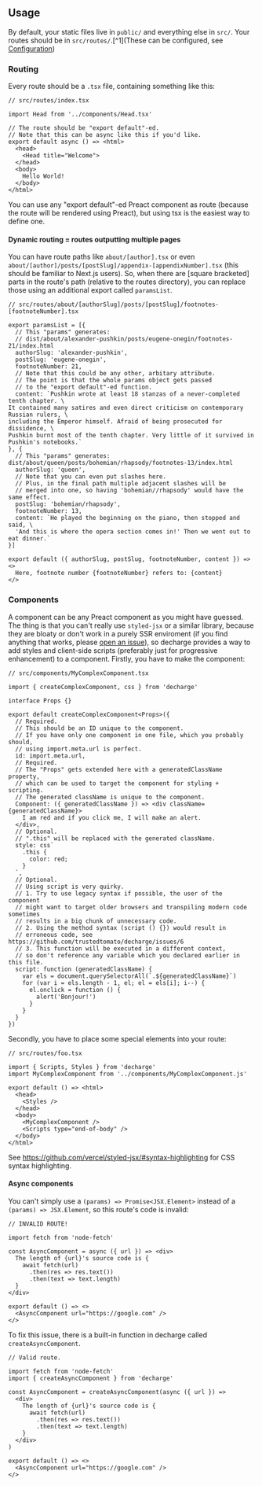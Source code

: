## Usage
By default, your static files live in `public/`
and everything else in `src/`. Your routes should
be in `src/routes/`.[^1](These can be configured, see [Configuration](#docs-configuration))

### Routing
Every route should be a `.tsx` file, containing something like this:
```tsx
// src/routes/index.tsx

import Head from '../components/Head.tsx'

// The route should be "export default"-ed.
// Note that this can be async like this if you'd like.
export default async () => <html>
  <head>
    <Head title="Welcome">
  </head>
  <body>
    Hello World!
  </body>
</html>
```
You can use any "export default"-ed Preact component as route
(because the route will be rendered using Preact),
but using tsx is the easiest way to define one.

#### Dynamic routing = routes outputting multiple pages
You can have route paths like `about/[author].tsx` or even
`about/[author]/posts/[postSlug]/appendix-[appendixNumber].tsx`
(this should be familiar to Next.js users).
So, when there are [square bracketed] parts in the route's path
(relative to the routes directory), you can replace those
using an additional export called `paramsList`.
```tsx
// src/routes/about/[authorSlug]/posts/[postSlug]/footnotes-[footnoteNumber].tsx

export paramsList = [{
  // This "params" generates:
  // dist/about/alexander-pushkin/posts/eugene-onegin/footnotes-21/index.html
  authorSlug: 'alexander-pushkin',
  postSlug: 'eugene-onegin',
  footnoteNumber: 21,
  // Note that this could be any other, arbitary attribute.
  // The point is that the whole params object gets passed
  // to the "export default"-ed function.
  content: `Pushkin wrote at least 18 stanzas of a never-completed tenth chapter. \
It contained many satires and even direct criticism on contemporary Russian rulers, \
including the Emperor himself. Afraid of being prosecuted for dissidence, \
Pushkin burnt most of the tenth chapter. Very little of it survived in Pushkin's notebooks.`
}, {
  // This "params" generates: dist/about/queen/posts/bohemian/rhapsody/footnotes-13/index.html
  authorSlug: 'queen',
  // Note that you can even put slashes here.
  // Plus, in the final path multiple adjacent slashes will be
  // merged into one, so having 'bohemian//rhapsody' would have the same effect.
  postSlug: 'bohemian/rhapsody',
  footnoteNumber: 13,
  content: `He played the beginning on the piano, then stopped and said, \
  'And this is where the opera section comes in!' Then we went out to eat dinner.`
}]

export default ({ authorSlug, postSlug, footnoteNumber, content }) => <>
  Here, footnote number {footnoteNumber} refers to: {content}
</>
```

### Components
A component can be any Preact component as you might have guessed.
The thing is that you can't really use `styled-jsx` or a similar library,
because they are bloaty or don't work in a purely SSR enviroment
(if you find anything that works, please [open an issue](https://github.com/trustedtomato/decharge/issues)), so decharge
provides a way to add styles and client-side scripts
(preferably just for progressive enhancement) to a component.
Firstly, you have to make the component:

```tsx
// src/components/MyComplexComponent.tsx

import { createComplexComponent, css } from 'decharge'

interface Props {}

export default createComplexComponent<Props>({
  // Required.
  // This should be an ID unique to the component.
  // If you have only one component in one file, which you probably should,
  // using import.meta.url is perfect.
  id: import.meta.url,
  // Required.
  // The "Props" gets extended here with a generatedClassName property,
  // which can be used to target the component for styling + scripting.
  // The generated className is unique to the component.
  Component: ({ generatedClassName }) => <div className={generatedClassName}>
    I am red and if you click me, I will make an alert.
  </div>,
  // Optional.
  // ".this" will be replaced with the generated className.
  style: css`
    .this {
      color: red;
    }
  `,
  // Optional.
  // Using script is very quirky.
  // 1. Try to use legacy syntax if possible, the user of the component
  // might want to target older browsers and transpiling modern code sometimes
  // results in a big chunk of unnecessary code.
  // 2. Using the method syntax (script () {}) would result in
  // erroneous code, see https://github.com/trustedtomato/decharge/issues/6
  // 3. This function will be executed in a different context,
  // so don't reference any variable which you declared earlier in this file.
  script: function (generatedClassName) {
    var els = document.querySelectorAll(`.${generatedClassName}`)
    for (var i = els.length - 1, el; el = els[i]; i--) {
      el.onclick = function () {
        alert('Bonjour!')
      }
    }
  }
})
```

Secondly, you have to place some special elements into your route:

```tsx
// src/routes/foo.tsx

import { Scripts, Styles } from 'decharge'
import MyComplexComponent from '../components/MyComplexComponent.js'

export default () => <html>
  <head>
    <Styles />
  </head>
  <body>
    <MyComplexComponent />
    <Scripts type="end-of-body" />
  </body>
</html>
```

See <https://github.com/vercel/styled-jsx/#syntax-highlighting> for CSS syntax highlighting.

#### Async components
You can't simply use a `(params) => Promise<JSX.Element>` instead of a `(params) => JSX.Element`,
so this route's code is invalid:

```tsx
// INVALID ROUTE!

import fetch from 'node-fetch'

const AsyncComponent = async ({ url }) => <div>
  The length of {url}'s source code is {
    await fetch(url)
      .then(res => res.text())
      .then(text => text.length)
  }
</div>

export default () => <>
  <AsyncComponent url="https://google.com" />
</>
```

To fix this issue, there is a built-in function in decharge called `createAsyncComponent`.

```tsx
// Valid route.

import fetch from 'node-fetch'
import { createAsyncComponent } from 'decharge'

const AsyncComponent = createAsyncComponent(async ({ url }) =>
  <div>
    The length of {url}'s source code is {
      await fetch(url)
        .then(res => res.text())
        .then(text => text.length)
    }
  </div>
)

export default () => <>
  <AsyncComponent url="https://google.com" />
</>
```